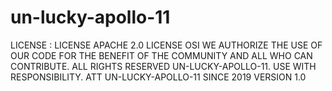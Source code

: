 # un-lucky-apollo-11
LICENSE : 
LICENSE APACHE 2.0
LICENSE OSI
WE AUTHORIZE THE USE OF OUR CODE FOR THE BENEFIT OF THE COMMUNITY AND ALL WHO CAN CONTRIBUTE.
ALL RIGHTS RESERVED UN-LUCKY-APOLLO-11.
USE WITH RESPONSIBILITY.
ATT UN-LUCKY-APOLLO-11 
SINCE 2019
VERSION 1.0
